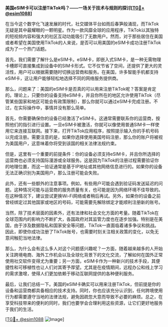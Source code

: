 **美国eSIM卡可以注册TikTok吗？——一场关于技术与规则的探讨[[TG💪+ @esim1088](https://t.me/s/esim1088)]**

在当今这个数字化飞速发展的时代，社交媒体平台如雨后春笋般涌现，而TikTok无疑是其中最耀眼的一颗明星。作为一款风靡全球的应用程序，TikTok以其独特的短视频内容和强大的社区互动功能吸引了无数用户。然而，对于那些居住在美国或者希望在美国使用TikTok的人来说，是否可以用美国的eSIM卡成功注册TikTok成为了一个热门话题。

首先，我们需要了解什么是eSIM卡。eSIM卡，即嵌入式SIM卡，是一种无需物理卡槽即可直接集成到设备中的SIM卡形式。它不仅节省了空间，还提供了更大的灵活性，用户可以根据需要随时切换运营商和服务。在美国，许多智能手机都支持eSIM卡，这让用户能够轻松地选择不同的网络服务提供商。

那么，问题来了：美国的eSIM卡是否真的可以用来注册TikTok呢？答案是肯定的。理论上，只要你的设备支持eSIM卡，并且你所在的地区允许使用TikTok（尽管某些国家和地区可能会有政策限制），那么你就可以通过eSIM卡完成注册。不过，在实际操作中，事情并没有那么简单。

首先，你需要确保你的设备已经激活了eSIM卡。这通常需要联系你的运营商，按照他们的指引进行设置。一旦eSIM卡被激活，你就可以像使用普通SIM卡一样使用它来连接互联网。接下来，打开TikTok应用程序，按照提示输入你的手机号码以完成注册。需要注意的是，如果你选择使用美国号码注册，那么你的账户将被视为美国用户，这意味着你将受到该国的相关法律法规约束。

但是，这里有一个重要的前提条件：你的设备必须支持eSIM卡，并且你所选择的运营商也必须支持国际漫游或全球服务。这是因为TikTok的注册过程需要验证你的地理位置，而这一验证通常是基于IP地址或其他网络信息进行的。如果你的设备无法正确识别为美国用户，那么注册可能会失败。

此外，还有一些额外的注意事项。例如，有些用户可能会遇到验证码发送延迟的问题。这种情况可能与运营商的服务质量有关，也可能是因为网络环境不佳导致的。在这种情况下，建议尝试更换Wi-Fi网络或者稍后再试。另外，如果你的设备之前曾经绑定过其他国家或地区的号码，可能需要先解除绑定才能顺利注册新的账号。

当然，除了技术层面的因素外，还有法律和社会文化方面的考量。随着TikTok在全球范围内的影响力不断扩大，各国政府对其监管力度也在逐步加强。特别是在美国，由于涉及数据隐私和国家安全等问题，TikTok一直面临着诸多争议和挑战。因此，即使你成功注册了TikTok账号，也需要时刻关注相关政策的变化，以免无意间触犯当地法律。

那么，为什么会有这么多人对这个问题感兴趣呢？一方面，随着越来越多的人开始关注跨境电商、海外工作机会以及全球化背景下的文化交流，了解如何在国外正常使用社交软件变得尤为重要；另一方面，eSIM卡作为一种新兴的技术手段，其便捷性和可移植性也让人们对其寄予厚望。尤其是在疫情期间，远程办公和线上学习的需求激增，使得人们更加依赖于移动互联网提供的各种便利服务。

最后，让我们总结一下。美国的eSIM卡确实可以用来注册TikTok，但前提是你的设备和运营商都具备相应的技术支持。同时，你也应该充分认识到，任何跨境使用行为都需要遵守当地的法律法规，避免因疏忽大意而导致不必要的麻烦。总之，在享受科技带来的便利的同时，我们也要学会合理利用这些资源，让它们更好地服务于我们的生活。

[[TG💪+ @esim1088](https://t.me/s/esim1088) ![Image](https://i.postimg.cc/4NQfJmqS/Snipaste-2025-05-13-00-14-12.png)]
